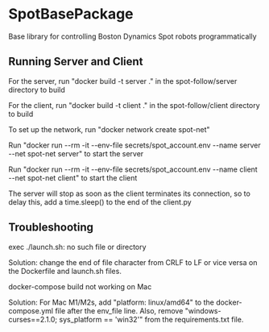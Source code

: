 # SpotBasePackage
Base library for controlling Boston Dynamics Spot robots programmatically

## Running Server and Client
For the server, run "docker build -t server ." in the spot-follow/server directory to build

For the client, run "docker build -t client ." in the spot-follow/client directory to build

To set up the network, run "docker network create spot-net"

Run "docker run --rm -it --env-file secrets/spot_account.env --name server --net spot-net server" to start the server

Run "docker run --rm -it --env-file secrets/spot_account.env --name client --net spot-net client" to start the client

The server will stop as soon as the client terminates its connection, so to delay this, add a time.sleep() to the end of the client.py

## Troubleshooting
exec ./launch.sh: no such file or directory

Solution: change the end of file character from CRLF to LF or vice versa on the Dockerfile and launch.sh files.


docker-compose build not working on Mac

Solution: For Mac M1/M2s, add "platform: linux/amd64" to the docker-compose.yml file after the env_file line. Also, remove "windows-curses==2.1.0; sys_platform == 'win32'" from the requirements.txt file.
